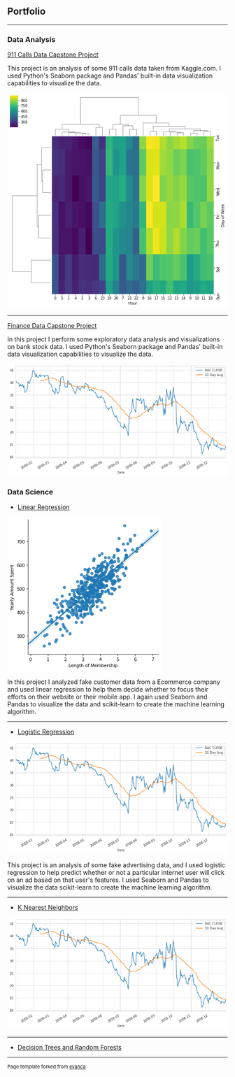## Portfolio

---

### Data Analysis

[911 Calls Data Capstone Project](https://nbviewer.jupyter.org/github/ameyer73/ameyer73.github.io/blob/master/10-Data-Capstone-Projects/911%20Calls%20Project.ipynb)

This project is an analysis of some 911 calls data taken from Kaggle.com.  I used Python's Seaborn package and Pandas' built-in data visualization capabilities to visualize the data.

<img src="images/DS_911_Image.png?raw=true"/>

---
[Finance Data Capstone Project](https://nbviewer.jupyter.org/github/ameyer73/ameyer73.github.io/blob/master/10-Data-Capstone-Projects/Finance%20Project.ipynb)

In this project I perform some exploratory data analysis and visualizations on bank stock data.  I used Python's Seaborn package and Pandas' built-in data visualization capabilities to visualize the data.

<img src="images/DS_Finance_Image.png?raw=true"/>

### Data Science

- [Linear Regression](https://nbviewer.jupyter.org/github/ameyer73/ameyer73.github.io/blob/master/Data%20Science%20Projects/02-Linear%20Regression%20Project.ipynb)
<img src="images/DS_Linear_Regression_Image.png?raw=true"/>

In this project I analyzed fake customer data from a Ecommerce company and used linear regression to help them decide whether to focus their efforts on their website or their mobile app.  I again used Seaborn and Pandas to visualize the data and scikit-learn to create the machine learning algorithm.

---

- [Logistic Regression](https://nbviewer.jupyter.org/github/ameyer73/ameyer73.github.io/blob/master/Data%20Science%20Projects/02-Logistic%20Regression%20Project.ipynb)
<img src="images/DS_Finance_Image.png?raw=true"/>

This project is an analysis of some fake advertising data, and I used logistic regression to help predict whether or not a particular internet user will click on an ad based on that user's features.  I used Seaborn and Pandas to visualize the data scikit-learn to create the machine learning algorithm.

---

- [K Nearest Neighbors](https://nbviewer.jupyter.org/github/ameyer73/ameyer73.github.io/blob/master/Data%20Science%20Projects/02-K%20Nearest%20Neighbors%20Project%20Final.ipynb)
<img src="images/DS_Finance_Image.png?raw=true"/>

---

- [Decision Trees and Random Forests](http://example.com/)





---
<p style="font-size:11px">Page template forked from <a href="https://github.com/evanca/quick-portfolio">evanca</a></p>
<!-- Remove above link if you don't want to attibute -->
